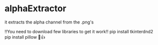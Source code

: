 # alphaExtractor
it extracts the alpha channel from the .png's

!!You need to download few libraries to get it work!!
pip install tkinterdnd2
pip install pillow
🛌👍

